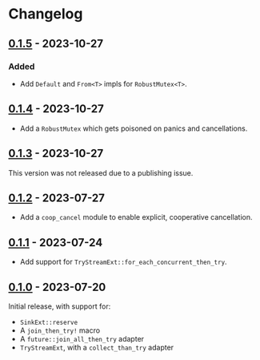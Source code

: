 # Changelog

## [0.1.5] - 2023-10-27

### Added

- Add `Default` and `From<T>` impls for `RobustMutex<T>`.

## [0.1.4] - 2023-10-27

- Add a `RobustMutex` which gets poisoned on panics and cancellations.

## [0.1.3] - 2023-10-27

This version was not released due to a publishing issue.

## [0.1.2] - 2023-07-27

- Add a `coop_cancel` module to enable explicit, cooperative cancellation.

## [0.1.1] - 2023-07-24

- Add support for `TryStreamExt::for_each_concurrent_then_try`.

## [0.1.0] - 2023-07-20

Initial release, with support for:

- `SinkExt::reserve`
- A `join_then_try!` macro
- A `future::join_all_then_try` adapter
- `TryStreamExt`, with a `collect_than_try` adapter

[0.1.5]: https://github.com/oxidecomputer/cancel-safe-futures/releases/cancel-safe-futures-0.1.5
[0.1.4]: https://github.com/oxidecomputer/cancel-safe-futures/releases/cancel-safe-futures-0.1.4
[0.1.3]: https://github.com/oxidecomputer/cancel-safe-futures/releases/cancel-safe-futures-0.1.3
[0.1.2]: https://github.com/oxidecomputer/cancel-safe-futures/releases/cancel-safe-futures-0.1.2
[0.1.1]: https://github.com/oxidecomputer/cancel-safe-futures/releases/cancel-safe-futures-0.1.1
[0.1.0]: https://github.com/oxidecomputer/cancel-safe-futures/releases/cancel-safe-futures-0.1.0
